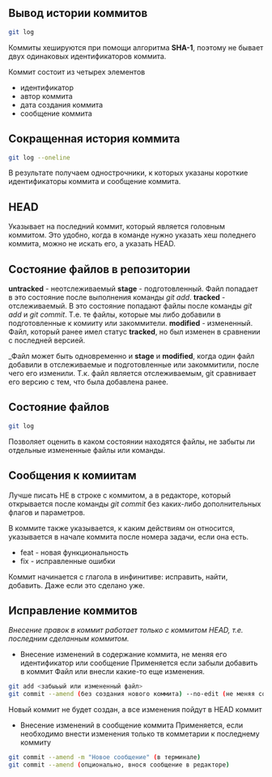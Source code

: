Вывод истории коммитов
---
```bash
git log
```

Коммиты хешируются при помощи алгоритма **SHA-1**, поэтому не бывает двух одинаковых идентификаторов коммита.

Коммит состоит из четырех элементов
- идентификатор
- автор коммита
- дата создания коммита
- сообщение коммита

Сокращенная история коммита
---
```bash
git log --oneline
```
В результате получаем однострочники, к которых указаны короткие идентификаторы коммита и сообщение коммита.

HEAD
---
Указывает на последний коммит, который является головным коммитом. Это удобно,
когда в команде нужно указать хеш поледнего коммита, можно не искать его, а указать HEAD.

Состояние файлов в репозитории
---
**untracked** - неотслеживаемый
**stage** - подготовленный. Файл попадает в это состояние после выполнения команды _git add_.
**tracked** - отслеживаемый. В это состояние попадают файлы после команды _git add_ и _git commit_.
Т.е. те файлы, которые мы либо добавили в подготовленные к комииту или закоммители.
**modified** - измененный. Файл, который ранее имел статус **tracked**, но был изменен в сравнении с последней версией.

_Файл может быть одновременно и **stage** и **modified**, когда один файл добавили в отслеживаемые и подготовленные
или закоммитили, после чего его изменили. Т.к. файл является отслеживаемым, git сравнивает его версию с тем, что была
добавлена ранее.

Состояние файлов
---
```bash
git log
```
Позволяет оценить в каком состоянии находятся файлы, не забыты ли отдельные измененные файлы или команды.

Сообщения к комиитам
---
Лучше писать НЕ в строке с коммитом, а в редакторе, который открывается после команды _git commit_ без каких-либо
дополнительных флагов и параметров.

В коммите также указывается, к каким действиям он относится, указывается в начале коммита после номера задачи,
если она есть.
- feat - новая функциональность
- fix - исправленные ошибки

Коммит начинается с глагола в инфинитиве: исправить, найти, добавить. Даже если это сделано уже.

Исправление коммитов
---
_Внесение правок в коммит работает только с коммитом HEAD, т.е. последним сделанным коммитом._

- Внесение изменений в содержание коммита, не меняя его идентификатор или сообщение
Применяется если забыли добавить в коммит Файл или внесли какие-то еще изменения.
```bash
git add <забыьый или измененный файл>
git commit --amend (без создания нового коммита) --no-edit (не меняя сообщение коммита)
```
Новый коммит не будет создан, а все изменения пойдут в HEAD коммит

- Внесение изменений в сообщение коммита
Применяется, если необходимо внести изменения только тв комметарии к последнему коммиту
```bash
git commit --amend -m "Новое сообщение" (в терминале)
git commit --amend (опционально, внося сообщение в редакторе)
```




